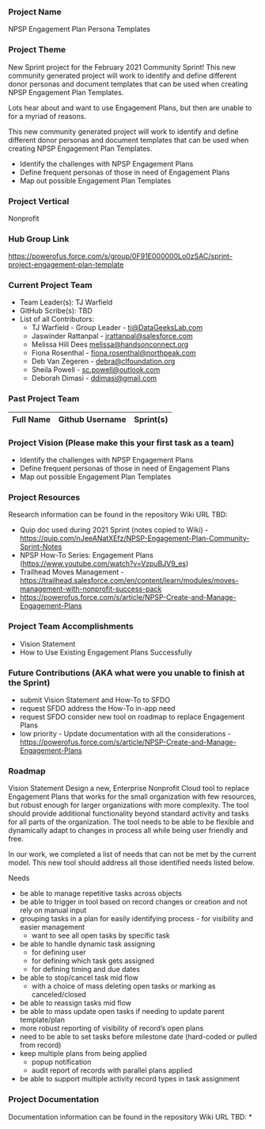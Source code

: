 

### Project Name
NPSP Engagement Plan Persona Templates

### Project Theme
New Sprint project for the February 2021 Community Sprint! This new community generated project will work to identify and define different donor personas and document templates that can be used when creating NPSP Engagement Plan Templates.

Lots hear about and want to use Engagement Plans, but then are unable to for a myriad of reasons. 

This new community generated project will work to identify and define different donor personas and document templates that can be used when creating NPSP Engagement Plan Templates.
* Identify the challenges with NPSP Engagement Plans
* Define frequent personas of those in need of Engagement Plans
* Map out possible Engagement Plan Templates

### Project Vertical
Nonprofit

### Hub Group Link
https://powerofus.force.com/s/group/0F91E000000Lo0zSAC/sprint-project-engagement-plan-template

### Current Project Team
* Team Leader(s): TJ Warfield
* GitHub Scribe(s): TBD
* List of all Contributors:
  * TJ Warfield - Group Leader -  tj@DataGeeksLab.com
  * Jaswinder Rattanpal - jrattanpal@salesforce.com
  * Melissa Hill Dees melissa@handsonconnect.org
  * Fiona Rosenthal - fiona.rosenthal@northpeak.com 
  * Deb Van Zegeren - debra@clfoundation.org
  * Sheila Powell - sc.powell@outlook.com
  * Deborah Dimasi - ddimasi@gmail.com

### Past Project Team
Full Name       | Github Username                                      | Sprint(s)               
------------    | -------------                                        | -------------   


### Project Vision (Please make this your first task as a team)
* Identify the challenges with NPSP Engagement Plans
* Define frequent personas of those in need of Engagement Plans
* Map out possible Engagement Plan Templates

### Project Resources
Research information can be found in the repository Wiki URL TBD:
* Quip doc used during 2021 Sprint (notes copied to Wiki) - https://quip.com/nJeeANatXEfz/NPSP-Engagement-Plan-Community-Sprint-Notes
* NPSP How-To Series: Engagement Plans (https://www.youtube.com/watch?v=VzpuBJV9_es)
* Trailhead Moves Management - https://trailhead.salesforce.com/en/content/learn/modules/moves-management-with-nonprofit-success-pack
* https://powerofus.force.com/s/article/NPSP-Create-and-Manage-Engagement-Plans


### Project Team Accomplishments
* Vision Statement 
* How to Use Existing Engagement Plans Successfully

### Future Contributions (AKA what were you unable to finish at the Sprint)
* submit Vision Statement and How-To to SFDO
* request SFDO address the How-To in-app need
* request SFDO consider new tool on roadmap to replace Engagement Plans
* low priority - Update documentation with all the considerations - https://powerofus.force.com/s/article/NPSP-Create-and-Manage-Engagement-Plans

### Roadmap
Vision Statement 
Design a new, Enterprise Nonprofit Cloud tool to replace Engagement Plans that works for the small organization with few resources, but robust enough for larger organizations with more complexity.  The tool should provide additional functionality beyond standard activity and tasks for all parts of the organization.  The tool needs to be able to be flexible and dynamically adapt to changes in process all while being user friendly and free.  

In our work, we completed a list of needs that can not be met by the current model.  This new tool should address all those identified needs listed below.

Needs
* be able to manage repetitive tasks across objects
* be able to trigger in tool based on record changes or creation and not rely on manual input
* grouping tasks in a plan for easily identifying process - for visibility and easier management
    * want to see all open tasks by specific task
* be able to handle dynamic task assigning
    * for defining user
    * for defining which task gets assigned
    * for defining timing and due dates
* be able to stop/cancel task mid flow
    * with a choice of mass deleting open tasks or marking as canceled/closed
* be able to reassign tasks mid flow
* be able to mass update open tasks if needing to update parent template/plan
* more robust reporting of visibility of record’s open plans
* need to be able to set tasks before milestone date (hard-coded or pulled from record)
* keep multiple plans from being applied 
    * popup notification
    * audit report of records with parallel plans applied
* be able to support multiple activity record types in task assignment


### Project Documentation
Documentation information can be found in the repository Wiki URL TBD:
* 
